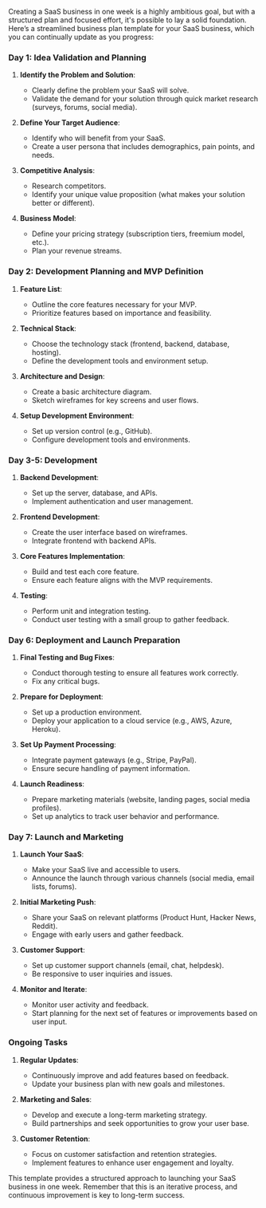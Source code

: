 
Creating a SaaS business in one week is a highly ambitious goal, but with a structured plan and focused effort, it's possible to lay a solid foundation. Here’s a streamlined business plan template for your SaaS business, which you can continually update as you progress:

### Day 1: Idea Validation and Planning
1. **Identify the Problem and Solution**:
   - Clearly define the problem your SaaS will solve.
   - Validate the demand for your solution through quick market research (surveys, forums, social media).

2. **Define Your Target Audience**:
   - Identify who will benefit from your SaaS.
   - Create a user persona that includes demographics, pain points, and needs.

3. **Competitive Analysis**:
   - Research competitors.
   - Identify your unique value proposition (what makes your solution better or different).

4. **Business Model**:
   - Define your pricing strategy (subscription tiers, freemium model, etc.).
   - Plan your revenue streams.

### Day 2: Development Planning and MVP Definition
1. **Feature List**:
   - Outline the core features necessary for your MVP.
   - Prioritize features based on importance and feasibility.

2. **Technical Stack**:
   - Choose the technology stack (frontend, backend, database, hosting).
   - Define the development tools and environment setup.

3. **Architecture and Design**:
   - Create a basic architecture diagram.
   - Sketch wireframes for key screens and user flows.

4. **Setup Development Environment**:
   - Set up version control (e.g., GitHub).
   - Configure development tools and environments.

### Day 3-5: Development
1. **Backend Development**:
   - Set up the server, database, and APIs.
   - Implement authentication and user management.

2. **Frontend Development**:
   - Create the user interface based on wireframes.
   - Integrate frontend with backend APIs.

3. **Core Features Implementation**:
   - Build and test each core feature.
   - Ensure each feature aligns with the MVP requirements.

4. **Testing**:
   - Perform unit and integration testing.
   - Conduct user testing with a small group to gather feedback.

### Day 6: Deployment and Launch Preparation
1. **Final Testing and Bug Fixes**:
   - Conduct thorough testing to ensure all features work correctly.
   - Fix any critical bugs.

2. **Prepare for Deployment**:
   - Set up a production environment.
   - Deploy your application to a cloud service (e.g., AWS, Azure, Heroku).

3. **Set Up Payment Processing**:
   - Integrate payment gateways (e.g., Stripe, PayPal).
   - Ensure secure handling of payment information.

4. **Launch Readiness**:
   - Prepare marketing materials (website, landing pages, social media profiles).
   - Set up analytics to track user behavior and performance.

### Day 7: Launch and Marketing
1. **Launch Your SaaS**:
   - Make your SaaS live and accessible to users.
   - Announce the launch through various channels (social media, email lists, forums).

2. **Initial Marketing Push**:
   - Share your SaaS on relevant platforms (Product Hunt, Hacker News, Reddit).
   - Engage with early users and gather feedback.

3. **Customer Support**:
   - Set up customer support channels (email, chat, helpdesk).
   - Be responsive to user inquiries and issues.

4. **Monitor and Iterate**:
   - Monitor user activity and feedback.
   - Start planning for the next set of features or improvements based on user input.

### Ongoing Tasks
1. **Regular Updates**:
   - Continuously improve and add features based on feedback.
   - Update your business plan with new goals and milestones.

2. **Marketing and Sales**:
   - Develop and execute a long-term marketing strategy.
   - Build partnerships and seek opportunities to grow your user base.

3. **Customer Retention**:
   - Focus on customer satisfaction and retention strategies.
   - Implement features to enhance user engagement and loyalty.

This template provides a structured approach to launching your SaaS business in one week. Remember that this is an iterative process, and continuous improvement is key to long-term success.
